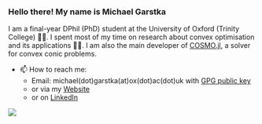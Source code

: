 ### Hello there! My name is Michael Garstka 
I am a final-year DPhil (PhD) student at the University of Oxford (Trinity College) 👨‍🎓.
I spent most of my time on research about convex optimisation and its applications 👨‍💻. I am also the main developer of [COSMO.jl](https://github.com/oxfordcontrol/COSMO.jl), a solver for convex conic problems.



- 📫 How to reach me: 
    - Email: michael(dot)garstka(at)ox(dot)ac(dot)uk with [GPG public key](https://keys.openpgp.org/search?q=michael.garstka@eng.ox.ac.uk)
    - or via my [Website](https://migarstka.github.io/)
    - or on [LinkedIn](http://www.linkedin.com/in/michaelgarstka/) 

![](https://komarev.com/ghpvc/?username=migarstka)
